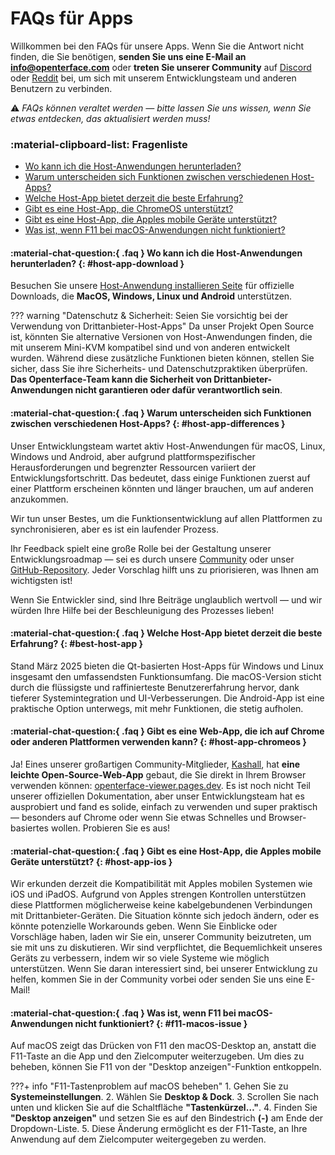 # FAQs für Apps

Willkommen bei den FAQs für unsere Apps. Wenn Sie die Antwort nicht finden, die Sie benötigen, **senden Sie uns eine E-Mail an [info@openterface.com](mailto:info@openterface.com)** oder **treten Sie unserer Community** auf [Discord](/discord) oder [Reddit](/reddit) bei, um sich mit unserem Entwicklungsteam und anderen Benutzern zu verbinden.

⚠️ *FAQs können veraltet werden — bitte lassen Sie uns wissen, wenn Sie etwas entdecken, das aktualisiert werden muss!*

### :material-clipboard-list: Fragenliste

- [Wo kann ich die Host-Anwendungen herunterladen?](#host-app-download)
- [Warum unterscheiden sich Funktionen zwischen verschiedenen Host-Apps?](#host-app-differences)
- [Welche Host-App bietet derzeit die beste Erfahrung?](#best-host-app)
- [Gibt es eine Host-App, die ChromeOS unterstützt?](#host-app-chromeos)
- [Gibt es eine Host-App, die Apples mobile Geräte unterstützt?](#host-app-ios)
- [Was ist, wenn F11 bei macOS-Anwendungen nicht funktioniert?](#f11-macos-issue)

#### :material-chat-question:{ .faq } Wo kann ich die Host-Anwendungen herunterladen? {: #host-app-download }

Besuchen Sie unsere [Host-Anwendung installieren Seite](/quick-start/#install-host-application) für offizielle Downloads, die **MacOS, Windows, Linux und Android** unterstützen.

??? warning "Datenschutz & Sicherheit: Seien Sie vorsichtig bei der Verwendung von Drittanbieter-Host-Apps"
    Da unser Projekt Open Source ist, könnten Sie alternative Versionen von Host-Anwendungen finden, die mit unserem Mini-KVM kompatibel sind und von anderen entwickelt wurden. Während diese zusätzliche Funktionen bieten können, stellen Sie sicher, dass Sie ihre Sicherheits- und Datenschutzpraktiken überprüfen. **Das Openterface-Team kann die Sicherheit von Drittanbieter-Anwendungen nicht garantieren oder dafür verantwortlich sein**.

#### :material-chat-question:{ .faq } Warum unterscheiden sich Funktionen zwischen verschiedenen Host-Apps? {: #host-app-differences }

Unser Entwicklungsteam wartet aktiv Host-Anwendungen für macOS, Linux, Windows und Android, aber aufgrund plattformspezifischer Herausforderungen und begrenzter Ressourcen variiert der Entwicklungsfortschritt. Das bedeutet, dass einige Funktionen zuerst auf einer Plattform erscheinen könnten und länger brauchen, um auf anderen anzukommen.

Wir tun unser Bestes, um die Funktionsentwicklung auf allen Plattformen zu synchronisieren, aber es ist ein laufender Prozess.

Ihr Feedback spielt eine große Rolle bei der Gestaltung unserer Entwicklungsroadmap — sei es durch unsere [Community](/community/) oder unser [GitHub-Repository](/app/). Jeder Vorschlag hilft uns zu priorisieren, was Ihnen am wichtigsten ist!

Wenn Sie Entwickler sind, sind Ihre Beiträge unglaublich wertvoll — und wir würden Ihre Hilfe bei der Beschleunigung des Prozesses lieben!

#### :material-chat-question:{ .faq } Welche Host-App bietet derzeit die beste Erfahrung? {: #best-host-app }

Stand März 2025 bieten die Qt-basierten Host-Apps für Windows und Linux insgesamt den umfassendsten Funktionsumfang. Die macOS-Version sticht durch die flüssigste und raffinierteste Benutzererfahrung hervor, dank tieferer Systemintegration und UI-Verbesserungen. Die Android-App ist eine praktische Option unterwegs, mit mehr Funktionen, die stetig aufholen.

#### :material-chat-question:{ .faq } Gibt es eine Web-App, die ich auf Chrome oder anderen Plattformen verwenden kann? {: #host-app-chromeos }

Ja! Eines unserer großartigen Community-Mitglieder, [Kashall](https://github.com/kashalls/openterface-viewer/), hat **eine leichte Open-Source-Web-App** gebaut, die Sie direkt in Ihrem Browser verwenden können: [openterface-viewer.pages.dev](https://openterface-viewer.pages.dev). Es ist noch nicht Teil unserer offiziellen Dokumentation, aber unser Entwicklungsteam hat es ausprobiert und fand es solide, einfach zu verwenden und super praktisch — besonders auf Chrome oder wenn Sie etwas Schnelles und Browser-basiertes wollen. Probieren Sie es aus!

#### :material-chat-question:{ .faq } Gibt es eine Host-App, die Apples mobile Geräte unterstützt? {: #host-app-ios }

Wir erkunden derzeit die Kompatibilität mit Apples mobilen Systemen wie iOS und iPadOS. Aufgrund von Apples strengen Kontrollen unterstützen diese Plattformen möglicherweise keine kabelgebundenen Verbindungen mit Drittanbieter-Geräten. Die Situation könnte sich jedoch ändern, oder es könnte potenzielle Workarounds geben. Wenn Sie Einblicke oder Vorschläge haben, laden wir Sie ein, unserer Community beizutreten, um sie mit uns zu diskutieren. Wir sind verpflichtet, die Bequemlichkeit unseres Geräts zu verbessern, indem wir so viele Systeme wie möglich unterstützen. Wenn Sie daran interessiert sind, bei unserer Entwicklung zu helfen, kommen Sie in der Community vorbei oder senden Sie uns eine E-Mail!

#### :material-chat-question:{ .faq } Was ist, wenn F11 bei macOS-Anwendungen nicht funktioniert? {: #f11-macos-issue }

Auf macOS zeigt das Drücken von F11 den macOS-Desktop an, anstatt die F11-Taste an die App und den Zielcomputer weiterzugeben. Um dies zu beheben, können Sie F11 von der "Desktop anzeigen"-Funktion entkoppeln.

???+ info "F11-Tastenproblem auf macOS beheben"
    1. Gehen Sie zu **Systemeinstellungen**.
    2. Wählen Sie **Desktop & Dock**.
    3. Scrollen Sie nach unten und klicken Sie auf die Schaltfläche **"Tastenkürzel…"**.
    4. Finden Sie **"Desktop anzeigen"** und setzen Sie es auf den Bindestrich **(-)** am Ende der Dropdown-Liste.
    5. Diese Änderung ermöglicht es der F11-Taste, an Ihre Anwendung auf dem Zielcomputer weitergegeben zu werden.
